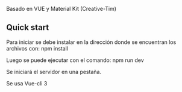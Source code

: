 Basado en VUE y Material Kit (Creative-Tim)

## Quick start

Para iniciar se debe instalar en la dirección donde se encuentran los archivos con:
    npm install

Luego se puede ejecutar con el comando:
    npm run dev

Se iniciará el servidor en una pestaña.


Se usa Vue-cli 3
